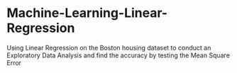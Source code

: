# Machine-Learning-Linear-Regression
Using Linear Regression on the Boston housing dataset to conduct an Exploratory Data Analysis and find the accuracy by testing the Mean Square Error
